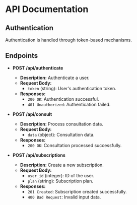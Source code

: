 # API Documentation

## Authentication
Authentication is handled through token-based mechanisms.

## Endpoints
- **POST /api/authenticate**
    - **Description:** Authenticate a user.
    - **Request Body:**
        - `token` (string): User's authentication token.
    - **Responses:**
        - `200 OK`: Authentication successful.
        - `401 Unauthorized`: Authentication failed.

- **POST /api/consult**
    - **Description:** Process consultation data.
    - **Request Body:**
        - `data` (object): Consultation data.
    - **Responses:**
        - `200 OK`: Consultation processed successfully.

- **POST /api/subscriptions**
    - **Description:** Create a new subscription.
    - **Request Body:**
        - `user_id` (integer): ID of the user.
        - `plan` (string): Subscription plan.
    - **Responses:**
        - `201 Created`: Subscription created successfully.
        - `400 Bad Request`: Invalid input data.
